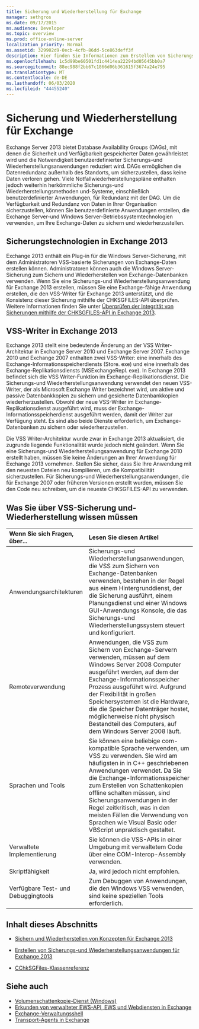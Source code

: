 ```yaml
---
title: Sicherung und Wiederherstellung für Exchange
manager: sethgros
ms.date: 09/17/2015
ms.audience: Developer
ms.topic: overview
ms.prod: office-online-server
localization_priority: Normal
ms.assetid: 329902d9-0ecb-4cfb-86dd-5ce863deff3f
description: Hier finden Sie Informationen zum Erstellen von Sicherungs-und Wiederherstellungsanwendungen für Exchange 2013.
ms.openlocfilehash: 1c5d99be60501fd1c4414ea22294bd05645bb0a7
ms.sourcegitcommit: 88ec988f2bb67c1866d06b361615f3674a24e795
ms.translationtype: MT
ms.contentlocale: de-DE
ms.lasthandoff: 06/03/2020
ms.locfileid: "44455240"
---
```

# <a name="backup-and-restore-for-exchange"></a>Sicherung und Wiederherstellung für Exchange
  
Exchange Server 2013 bietet Database Availability Groups (DAGs), mit denen die Sicherheit und Verfügbarkeit gespeicherter Daten gewährleistet wird und die Notwendigkeit benutzerdefinierter Sicherungs-und Wiederherstellungsanwendungen reduziert wird. DAGs ermöglichen die Datenredundanz außerhalb des Standorts, um sicherzustellen, dass keine Daten verloren gehen. Viele Notfallwiederherstellungspläne enthalten jedoch weiterhin herkömmliche Sicherungs-und Wiederherstellungsmethoden und-Systeme, einschließlich benutzerdefinierter Anwendungen, für Redundanz mit der DAG. Um die Verfügbarkeit und Redundanz von Daten in Ihrer Organisation sicherzustellen, können Sie benutzerdefinierte Anwendungen erstellen, die Exchange Server-und Windows Server-Betriebssystemtechnologien verwenden, um Ihre Exchange-Daten zu sichern und wiederherzustellen.

<a name="bk_plugin"> </a>

## <a name="backup-technologies-in-exchange-2013"></a>Sicherungstechnologien in Exchange 2013

Exchange 2013 enthält ein Plug-in für die Windows Server-Sicherung, mit dem Administratoren VSS-basierte Sicherungen von Exchange-Daten erstellen können. Administratoren können auch die Windows Server-Sicherung zum Sichern und Wiederherstellen von Exchange-Datenbanken verwenden. Wenn Sie eine Sicherungs-und Wiederherstellungsanwendung für Exchange 2013 erstellen, müssen Sie eine Exchange-fähige Anwendung erstellen, die den VSS-Writer für Exchange 2013 unterstützt, und die Konsistenz dieser Sicherung mithilfe der CHKSGFILES-API überprüfen. Weitere Informationen finden Sie unter [Überprüfen der Integrität von Sicherungen mithilfe der CHKSGFILES-API in Exchange 2013](how-to-validate-backup-integrity-by-using-the-chksgfiles-api-in-exchange.md).

<a name="bk_vsswriter"> </a>

## <a name="vss-writer-in-exchange-2013"></a>VSS-Writer in Exchange 2013

Exchange 2013 stellt eine bedeutende Änderung an der VSS Writer-Architektur in Exchange Server 2010 und Exchange Server 2007. Exchange 2010 und Exchange 2007 enthalten zwei VSS-Writer: eine innerhalb des Exchange-Informationsspeicherdiensts (Store. exe) und eine innerhalb des Exchange-Replikationsdiensts (MSExchangeRepl. exe). In Exchange 2013 befindet sich die VSS Writer-Funktion im Exchange-Replikationsdienst. Die Sicherungs-und Wiederherstellungsanwendung verwendet den neuen VSS-Writer, der als Microsoft Exchange Writer bezeichnet wird, um aktive und passive Datenbankkopien zu sichern und gesicherte Datenbankkopien wiederherzustellen. Obwohl der neue VSS-Writer im Exchange-Replikationsdienst ausgeführt wird, muss der Exchange-Informationsspeicherdienst ausgeführt werden, damit der Writer zur Verfügung steht. Es sind also beide Dienste erforderlich, um Exchange-Datenbanken zu sichern oder wiederherzustellen.
  
Die VSS Writer-Architektur wurde zwar in Exchange 2013 aktualisiert, die zugrunde liegende Funktionalität wurde jedoch nicht geändert. Wenn Sie eine Sicherungs-und Wiederherstellungsanwendung für Exchange 2010 erstellt haben, müssen Sie keine Änderungen an Ihrer Anwendung für Exchange 2013 vornehmen. Stellen Sie sicher, dass Sie Ihre Anwendung mit den neuesten Dateien neu kompilieren, um die Kompatibilität sicherzustellen. Für Sicherungs-und Wiederherstellungsanwendungen, die für Exchange 2007 oder früheren Versionen erstellt wurden, müssen Sie den Code neu schreiben, um die neueste CHKSGFILES-API zu verwenden.
  
## <a name="what-you-need-to-know-about-vss-backup-and-restore"></a>Was Sie über VSS-Sicherung und-Wiederherstellung wissen müssen

|Wenn Sie sich Fragen, über...|Lesen Sie diesen Artikel|
|:-----|:-----|
|Anwendungsarchitekturen  <br/> |Sicherungs-und Wiederherstellungsanwendungen, die VSS zum Sichern von Exchange-Datenbanken verwenden, bestehen in der Regel aus einem Hintergrunddienst, der die Sicherung ausführt, einem Planungsdienst und einer Windows GUI-Anwendungs Konsole, die das Sicherungs-und Wiederherstellungssystem steuert und konfiguriert.  <br/> |
|Remoteverwendung  <br/> |Anwendungen, die VSS zum Sichern von Exchange-Servern verwenden, müssen auf dem Windows Server 2008 Computer ausgeführt werden, auf dem der Exchange-Informationsspeicher Prozess ausgeführt wird. Aufgrund der Flexibilität in großen Speichersystemen ist die Hardware, die die Speicher Datenträger hostet, möglicherweise nicht physisch Bestandteil des Computers, auf dem Windows Server 2008 läuft.  <br/> |
|Sprachen und Tools  <br/> |Sie können eine beliebige com-kompatible Sprache verwenden, um VSS zu verwenden. Sie wird am häufigsten in in C++ geschriebenen Anwendungen verwendet. Da Sie die Exchange-Informationsspeicher zum Erstellen von Schattenkopien offline schalten müssen, sind Sicherungsanwendungen in der Regel zeitkritisch, was in den meisten Fällen die Verwendung von Sprachen wie Visual Basic oder VBScript unpraktisch gestaltet.  <br/> |
|Verwaltete Implementierung  <br/> |Sie können die VSS-APIs in einer Umgebung mit verwaltetem Code über eine COM-Interop-Assembly verwenden.  <br/> |
|Skriptfähigkeit  <br/> |Ja, wird jedoch nicht empfohlen.  <br/> |
|Verfügbare Test- und Debuggingtools  <br/> |Zum Debuggen von Anwendungen, die den Windows VSS verwenden, sind keine speziellen Tools erforderlich.  <br/> |
   
## <a name="in-this-section"></a>Inhalt dieses Abschnitts

- [Sichern und Wiederherstellen von Konzepten für Exchange 2013](backup-and-restore-concepts-for-exchange-2013.md)
    
- [Erstellen von Sicherungs-und Wiederherstellungsanwendungen für Exchange 2013](build-backup-and-restore-applications-for-exchange-2013.md)
    
- [CChkSGFiles-Klassenreferenz](cchksgfiles-class-reference.md)
    
## <a name="see-also"></a>Siehe auch

- [Volumenschattenkopie-Dienst (Windows)](https://msdn.microsoft.com/library/windows/desktop/bb968832%28v=vs.85%29.aspx)   
- [Erkunden von verwalteter EWS-API, EWS und Webdiensten in Exchange](../exchange-web-services/explore-the-ews-managed-api-ews-and-web-services-in-exchange.md)  
- [Exchange-Verwaltungsshell](../management/exchange-management-shell.md)   
- [Transport-Agents in Exchange](../transport-agents/transport-agents-in-exchange-2013.md) 
    

